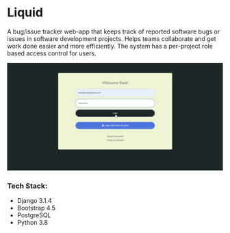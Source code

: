 # Liquid

A bug/issue tracker web-app that keeps track of reported software bugs or issues in software development projects.
Helps teams collaborate and get work done easier and more efficiently. The system has a per-project role based access control for users. 

![](/repoImages/Liquid.gif)

### Tech Stack:
* Django 3.1.4
* Bootstrap 4.5
* PostgreSQL
* Python 3.8
